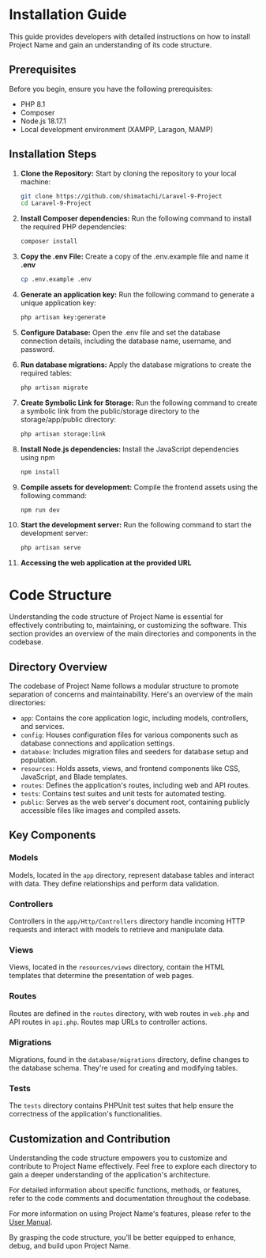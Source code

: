 # Installation Guide

This guide provides developers with detailed instructions on how to install Project Name and gain an understanding of its code structure.

## Prerequisites

Before you begin, ensure you have the following prerequisites:

- PHP 8.1
- Composer
- Node.js 18.17.1 
- Local development environment (XAMPP, Laragon, MAMP)

## Installation Steps

1. **Clone the Repository:** Start by cloning the repository to your local machine:
   ```sh
   git clone https://github.com/shimatachi/Laravel-9-Project
   cd Laravel-9-Project
2. **Install Composer dependencies:** Run the following command to install the required PHP dependencies:
   ```sh
   composer install
3. **Copy the .env File:** Create a copy of the .env.example file and name it **.env**
   ```sh
   cp .env.example .env
4. **Generate an application key:** Run the following command to generate a unique application key: 
   ```sh
   php artisan key:generate
5. **Configure Database:** Open the .env file and set the database connection details, including the database name, username, and password.

6. **Run database migrations:** Apply the database migrations to create the required tables:
   ```sh
   php artisan migrate
7. **Create Symbolic Link for Storage:** Run the following command to create a symbolic link from the public/storage directory to the storage/app/public directory:
   ```sh
   php artisan storage:link
8. **Install Node.js dependencies:** Install the JavaScript dependencies using npm
   ```sh
   npm install
9. **Compile assets for development:** Compile the frontend assets using the following command:
   ```sh
   npm run dev
9. **Start the development server:** Run the following command to start the development server: 
   ```sh
   php artisan serve
11. **Accessing the web application at the provided URL**

# Code Structure

Understanding the code structure of Project Name is essential for effectively contributing to, maintaining, or customizing the software. This section provides an overview of the main directories and components in the codebase.

## Directory Overview

The codebase of Project Name follows a modular structure to promote separation of concerns and maintainability. Here's an overview of the main directories:

- `app`: Contains the core application logic, including models, controllers, and services.
- `config`: Houses configuration files for various components such as database connections and application settings.
- `database`: Includes migration files and seeders for database setup and population.
- `resources`: Holds assets, views, and frontend components like CSS, JavaScript, and Blade templates.
- `routes`: Defines the application's routes, including web and API routes.
- `tests`: Contains test suites and unit tests for automated testing.
- `public`: Serves as the web server's document root, containing publicly accessible files like images and compiled assets.

## Key Components

### Models

Models, located in the `app` directory, represent database tables and interact with data. They define relationships and perform data validation.

### Controllers

Controllers in the `app/Http/Controllers` directory handle incoming HTTP requests and interact with models to retrieve and manipulate data.

### Views

Views, located in the `resources/views` directory, contain the HTML templates that determine the presentation of web pages.

### Routes

Routes are defined in the `routes` directory, with web routes in `web.php` and API routes in `api.php`. Routes map URLs to controller actions.

### Migrations

Migrations, found in the `database/migrations` directory, define changes to the database schema. They're used for creating and modifying tables.

### Tests

The `tests` directory contains PHPUnit test suites that help ensure the correctness of the application's functionalities.

## Customization and Contribution

Understanding the code structure empowers you to customize and contribute to Project Name effectively. Feel free to explore each directory to gain a deeper understanding of the application's architecture.

For detailed information about specific functions, methods, or features, refer to the code comments and documentation throughout the codebase.

For more information on using Project Name's features, please refer to the [User Manual](../manual/admin/README.md).

By grasping the code structure, you'll be better equipped to enhance, debug, and build upon Project Name.

